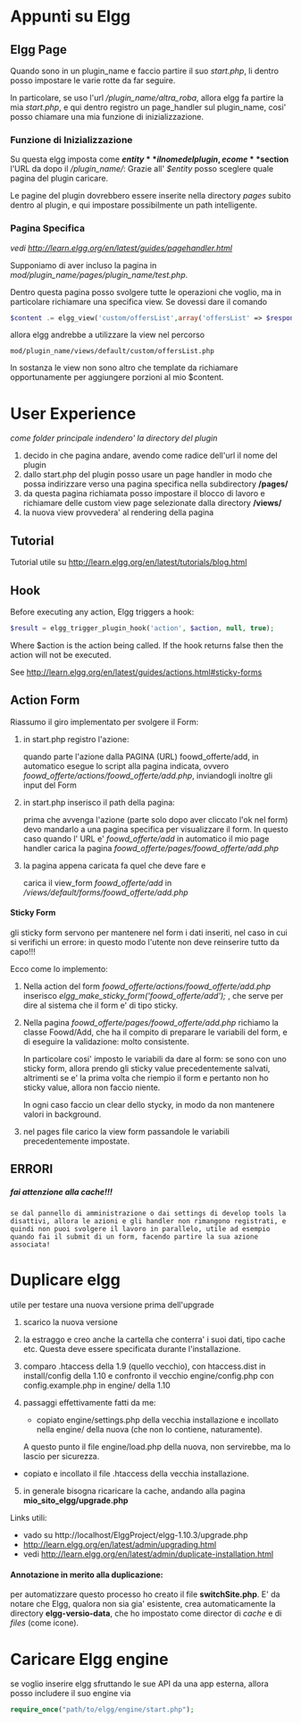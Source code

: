 Appunti su Elgg
===============

Elgg Page
---------

Quando sono in un plugin_name e faccio partire il suo *start.php*, li dentro posso impostare le varie rotte da far seguire.

In particolare, se uso l'url *<home>/plugin_name/altra_roba*, allora elgg fa partire la mia *start.php*, e qui dentro registro un page_handler sul plugin_name, cosi' posso chiamare una mia funzione di inizializzazione.

### Funzione di Inizializzazione

Su questa elgg imposta come **$entity** il nome del plugin, e come **$section** l'URL da dopo il */plugin_name/*: Grazie all' *$entity* posso sceglere quale pagina del plugin caricare. 

Le pagine del plugin dovrebbero essere inserite nella directory *pages* subito dentro al plugin, e qui impostare possibilmente un path intelligente.


### Pagina Specifica

*vedi http://learn.elgg.org/en/latest/guides/pagehandler.html*

Supponiamo di aver incluso la pagina in *mod/plugin_name/pages/plugin_name/test.php*.

Dentro questa pagina posso svolgere tutte le operazioni che voglio, ma in particolare richiamare una specifica view. 
Se dovessi dare il comando

````php 
$content .= elgg_view('custom/offersList',array('offersList' => $response));
````

allora elgg andrebbe a utilizzare la view nel percorso 

````
mod/plugin_name/views/default/custom/offersList.php
````

In sostanza le view non sono altro che template da richiamare opportunamente per aggiungere porzioni al mio $content.


# User Experience

*come folder principale indendero' la directory del plugin*

1. decido in che pagina andare, avendo come radice dell'url il nome del plugin
2. dallo start.php del plugin posso usare un page handler in modo che possa indirizzare verso una pagina specifica nella subdirectory **/pages/**
3. da questa pagina richiamata posso impostare il blocco di lavoro e richiamare delle custom view page selezionate dalla directory **/views/**
4. la nuova view provvedera' al rendering della pagina




## Tutorial

Tutorial utile su http://learn.elgg.org/en/latest/tutorials/blog.html

## Hook

Before executing any action, Elgg triggers a hook:

````php
$result = elgg_trigger_plugin_hook('action', $action, null, true);
````

Where $action is the action being called. If the hook returns false then the action will not be executed.

See http://learn.elgg.org/en/latest/guides/actions.html#sticky-forms




## Action Form

Riassumo il giro implementato per svolgere il Form:

1. in start.php registro l'azione: 
 
    quando parte l'azione dalla PAGINA (URL) foowd_offerte/add, in automatico esegue lo script alla pagina indicata, ovvero *foowd_offerte/actions/foowd_offerte/add.php*, inviandogli inoltre gli input del Form

2. in start.php inserisco il path della pagina:
    
    prima che avvenga l'azione (parte solo dopo aver cliccato l'ok nel form) devo mandarlo a una pagina specifica per visualizzare il form. In questo caso quando l' URL e' *foowd_offerte/add* in automatico il mio page handler carica la pagina *foowd_offerte/pages/foowd_offerte/add.php*

3. la pagina appena caricata fa quel che deve fare e 

    carica il view_form *foowd_offerte/add* in */views/default/forms/foowd_offerte/add.php*

#### Sticky Form

gli sticky form servono per mantenere nel form i dati inseriti, nel caso in cui si verifichi un errore: in questo modo l'utente non deve reinserire tutto da capo!!!

Ecco come lo implemento:

1. Nella action del form *foowd_offerte/actions/foowd_offerte/add.php* inserisco *elgg_make_sticky_form('foowd_offerte/add');* , che serve per dire al sistema che il form e' di tipo sticky.

2. Nella pagina *foowd_offerte/pages/foowd_offerte/add.php* richiamo la classe Foowd/Add, che ha il compito di preparare le variabili del form, e di eseguire la validazione: molto consistente.  

    In particolare cosi' imposto le variabili da dare al form: se sono con uno sticky form, allora prendo gli sticky value precedentemente salvati, altrimenti se e' la prima volta che riempio il form e pertanto non ho sticky value, allora non faccio niente.

    In ogni caso faccio un clear dello stycky, in modo da non mantenere valori in background.

3. nel pages file carico la view form passandole le variabili precedentemente impostate.


## ERRORI

##### fai attenzione alla cache!!!

    se dal pannello di amministrazione o dai settings di develop tools la disattivi, allora le azioni e gli handler non rimangono registrati, e quindi non puoi svolgere il lavoro in parallelo, utile ad esempio quando fai il submit di un form, facendo partire la sua azione associata!



Duplicare elgg
===============

utile per testare una nuova versione prima dell'upgrade

1. scarico la nuova versione
2. la estraggo e creo anche la cartella che conterra' i suoi dati, tipo cache etc. Questa deve essere specificata durante l'installazione.

3. comparo .htaccess della 1.9 (quello vecchio), con htaccess.dist in install/config della 1.10 e confronto il vecchio engine/config.php con config.example.php in engine/ della 1.10

4. passaggi effettivamente fatti da me:
    
    - copiato engine/settings.php della vecchia installazione e incollato nella engine/ della nuova (che non lo contiene, naturamente).
    
    A questo punto il file engine/load.php della nuova, non servirebbe, ma lo lascio per sicurezza.     

- copiato e incollato il file .htaccess della vecchia installazione.

5. in generale bisogna ricaricare la cache, andando alla pagina **mio_sito_elgg/upgrade.php**

Links utili:
- vado su http://localhost/ElggProject/elgg-1.10.3/upgrade.php
- http://learn.elgg.org/en/latest/admin/upgrading.html
- vedi http://learn.elgg.org/en/latest/admin/duplicate-installation.html

#### Annotazione in merito alla duplicazione:

per automatizzare questo processo ho creato il file **switchSite.php**.
E' da notare che Elgg, qualora non sia gia' esistente, crea automaticamente la directory **elgg-versio-data**, che ho impostato come director di *cache* e di *files* (come icone).

 
    


Caricare Elgg engine
====================

se voglio inserire elgg sfruttando le sue API da una app esterna, allora posso includere il suo engine via
````php
require_once("path/to/elgg/engine/start.php");
````

